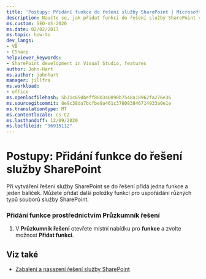 ```yaml
---
title: 'Postupy: Přidání funkce do řešení služby SharePoint | Microsoft Docs'
description: Naučte se, jak přidat funkci do řešení služby SharePoint v aplikaci Visual Studio. Můžete přidat další položky funkcí pro uspořádání různých typů souborů služby SharePoint.
ms.custom: SEO-VS-2020
ms.date: 02/02/2017
ms.topic: how-to
dev_langs:
- VB
- CSharp
helpviewer_keywords:
- SharePoint development in Visual Studio, features
author: John-Hart
ms.author: johnhart
manager: jillfra
ms.workload:
- office
ms.openlocfilehash: 5b31c650beff880340090b7548a18962fa276e36
ms.sourcegitcommit: 8e9c38da7bcfbe9a461c378083846714933a0e1e
ms.translationtype: MT
ms.contentlocale: cs-CZ
ms.lasthandoff: 12/09/2020
ms.locfileid: "96915112"
---
```

# <a name="how-to-add-a-feature-to-sharepoint-solutions"></a>Postupy: Přidání funkce do řešení služby SharePoint
  Při vytváření řešení služby SharePoint se do řešení přidá jedna funkce a jeden balíček. Můžete přidat další položky funkcí pro uspořádání různých typů souborů služby SharePoint.

### <a name="to-add-a-feature-through-solution-explorer"></a>Přidání funkce prostřednictvím Průzkumník řešení

1. V **Průzkumník řešení** otevřete místní nabídku pro **funkce** a zvolte možnost **Přidat funkci**.

## <a name="see-also"></a>Viz také
- [Zabalení a nasazení řešení služby SharePoint](../sharepoint/packaging-and-deploying-sharepoint-solutions.md)
